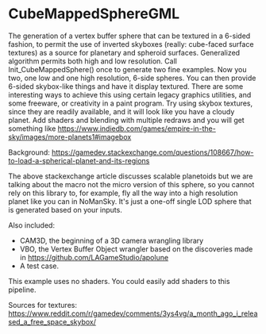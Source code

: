 CubeMappedSphereGML
===================

The generation of a vertex buffer sphere that can be textured in a 6-sided fashion, to permit the use of inverted skyboxes (really: cube-faced surface textures) as a source for planetary and spheroid surfaces.  Generalized algorithm permits both high and low resolution.   Call Init_CubeMappedSphere() once to generate two fine examples.  Now you two, one low and one high resolution, 6-side spheres.  You can then provide 6-sided skybox-like things and have it display textured.  There are some interesting ways to achieve this using certain legacy graphics utilities, and some freeware, or creativity in a paint program.  Try using skybox textures, since they are readily available, and it will look like you have a cloudy planet.  Add shaders and blending with multiple redraws and you will get something like https://www.indiedb.com/games/empire-in-the-sky/images/more-planets1#imagebox
 
Background:
 https://gamedev.stackexchange.com/questions/108667/how-to-load-a-spherical-planet-and-its-regions

The above stackexchange article discusses scalable planetoids but we are talking about the macro not the micro version of this sphere, so you cannot rely on this library to, for example, fly all the way into a high resolution planet like you can in NoManSky.  It's just a one-off single LOD sphere that is generated based on your inputs.

Also included:

- CAM3D, the beginning of a 3D camera wrangling library
- VBO, the Vertex Buffer Object wrangler based on the discoveries made in https://github.com/LAGameStudio/apolune
- A test case.

This example uses no shaders.  You could easily add shaders to this pipeline.

Sources for textures: https://www.reddit.com/r/gamedev/comments/3ys4vg/a_month_ago_i_released_a_free_space_skybox/
